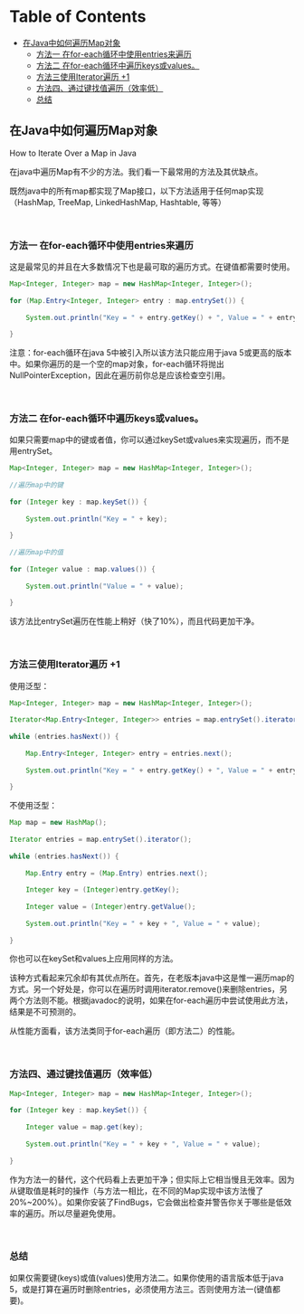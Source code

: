 # Table of Contents

  * [在Java中如何遍历Map对象](#在java中如何遍历map对象)
    * [方法一 在for-each循环中使用entries来遍历](#方法一-在for-each循环中使用entries来遍历)
    * [方法二 在for-each循环中遍历keys或values。](#方法二-在for-each循环中遍历keys或values)
    * [方法三使用Iterator遍历  +1](#方法三使用iterator遍历--1)
    * [方法四、通过键找值遍历（效率低）](#方法四通过键找值遍历效率低)
    * [总结](#总结)


## 在Java中如何遍历Map对象
How to Iterate Over a Map in Java

在java中遍历Map有不少的方法。我们看一下最常用的方法及其优缺点。

既然java中的所有map都实现了Map接口，以下方法适用于任何map实现（HashMap, TreeMap, LinkedHashMap, Hashtable, 等等）

 

### 方法一 在for-each循环中使用entries来遍历

这是最常见的并且在大多数情况下也是最可取的遍历方式。在键值都需要时使用。
```java
Map<Integer, Integer> map = new HashMap<Integer, Integer>();
 
for (Map.Entry<Integer, Integer> entry : map.entrySet()) {
 
    System.out.println("Key = " + entry.getKey() + ", Value = " + entry.getValue());
 
}
```

注意：for-each循环在java 5中被引入所以该方法只能应用于java 5或更高的版本中。如果你遍历的是一个空的map对象，for-each循环将抛出NullPointerException，因此在遍历前你总是应该检查空引用。

 

### 方法二 在for-each循环中遍历keys或values。

如果只需要map中的键或者值，你可以通过keySet或values来实现遍历，而不是用entrySet。
```java
Map<Integer, Integer> map = new HashMap<Integer, Integer>();
 
//遍历map中的键
 
for (Integer key : map.keySet()) {
 
    System.out.println("Key = " + key);
 
}
 
//遍历map中的值
 
for (Integer value : map.values()) {
 
    System.out.println("Value = " + value);
 
}

```
该方法比entrySet遍历在性能上稍好（快了10%），而且代码更加干净。

 

### 方法三使用Iterator遍历  +1

使用泛型：
```java
Map<Integer, Integer> map = new HashMap<Integer, Integer>();
 
Iterator<Map.Entry<Integer, Integer>> entries = map.entrySet().iterator();
 
while (entries.hasNext()) {
 
    Map.Entry<Integer, Integer> entry = entries.next();
 
    System.out.println("Key = " + entry.getKey() + ", Value = " + entry.getValue());
 
}
```

不使用泛型：
```java
Map map = new HashMap();
 
Iterator entries = map.entrySet().iterator();
 
while (entries.hasNext()) {
 
    Map.Entry entry = (Map.Entry) entries.next();
 
    Integer key = (Integer)entry.getKey();
 
    Integer value = (Integer)entry.getValue();
 
    System.out.println("Key = " + key + ", Value = " + value);
 
}
```

你也可以在keySet和values上应用同样的方法。

该种方式看起来冗余却有其优点所在。首先，在老版本java中这是惟一遍历map的方式。另一个好处是，你可以在遍历时调用iterator.remove()来删除entries，另两个方法则不能。根据javadoc的说明，如果在for-each遍历中尝试使用此方法，结果是不可预测的。

从性能方面看，该方法类同于for-each遍历（即方法二）的性能。

 

### 方法四、通过键找值遍历（效率低）
```java
Map<Integer, Integer> map = new HashMap<Integer, Integer>();
 
for (Integer key : map.keySet()) {
 
    Integer value = map.get(key);
 
    System.out.println("Key = " + key + ", Value = " + value);
 
}
```

作为方法一的替代，这个代码看上去更加干净；但实际上它相当慢且无效率。因为从键取值是耗时的操作（与方法一相比，在不同的Map实现中该方法慢了20%~200%）。如果你安装了FindBugs，它会做出检查并警告你关于哪些是低效率的遍历。所以尽量避免使用。

 

### 总结

如果仅需要键(keys)或值(values)使用方法二。如果你使用的语言版本低于java 5，或是打算在遍历时删除entries，必须使用方法三。否则使用方法一(键值都要)。

 
